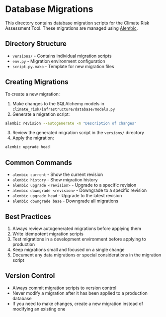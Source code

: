 # Database Migrations

This directory contains database migration scripts for the Climate Risk Assessment Tool. These migrations are managed using [Alembic](https://alembic.sqlalchemy.org/).

## Directory Structure

- `versions/` - Contains individual migration scripts
- `env.py` - Migration environment configuration
- `script.py.mako` - Template for new migration files

## Creating Migrations

To create a new migration:

1. Make changes to the SQLAlchemy models in `climate_risk/infrastructure/database/models.py`
2. Generate a migration script:

```bash
alembic revision --autogenerate -m "Description of changes"
```

3. Review the generated migration script in the `versions/` directory
4. Apply the migration:

```bash
alembic upgrade head
```

## Common Commands

- `alembic current` - Show the current revision
- `alembic history` - Show migration history
- `alembic upgrade <revision>` - Upgrade to a specific revision
- `alembic downgrade <revision>` - Downgrade to a specific revision
- `alembic upgrade head` - Upgrade to the latest revision
- `alembic downgrade base` - Downgrade all migrations

## Best Practices

1. Always review autogenerated migrations before applying them
2. Write idempotent migration scripts
3. Test migrations in a development environment before applying to production
4. Keep migrations small and focused on a single change
5. Document any data migrations or special considerations in the migration script

## Version Control

- Always commit migration scripts to version control
- Never modify a migration after it has been applied to a production database
- If you need to make changes, create a new migration instead of modifying an existing one
